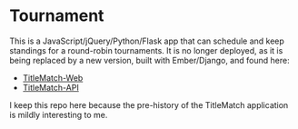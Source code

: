Tournament
==========

This is a JavaScript/jQuery/Python/Flask app that can schedule and keep standings for a round-robin tournaments. It is no longer deployed, as it is being replaced by a new version, built with Ember/Django, and found here: 

- [TitleMatch-Web](https://github.com/ewilson/titlematch_web) 
- [TitleMatch-API](https://github.com/ewilson/titlematch_api)

I keep this repo here because the pre-history of the TitleMatch application is mildly interesting to me.
